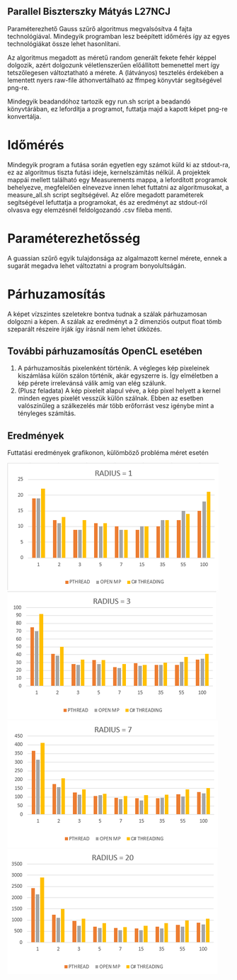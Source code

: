 ## Parallel Biszterszky Mátyás L27NCJ

Paraméterezhető Gauss szűrő algoritmus megvalsósítva 4 fajta technológiával. Mindegyik programban lesz beépített időmérés így az egyes technológiákat össze lehet hasonlítani.


Az algoritmus megadott as méretű random generált fekete fehér képpel dolgozik, azért dolgozunk véletlenszerűen előállított bemenettel mert így tetszőlegesen változtatható a mérete. A (látványos) tesztelés érdekében a lementett nyers raw-file áthonvertálható az ffmpeg könyvtár segítségével png-re.

Mindegyik beadandóhoz tartozik egy run.sh script a beadandó könyvtárában, ez lefordítja a programot, futtatja majd a kapott képet png-re konvertálja.


# Időmérés

Mindegyik program a futása során egyetlen egy számot küld ki az stdout-ra, ez az algoritmus tiszta futási ideje, kernelszámítás nélkül. A projektek mappái mellett található egy Measurements mappa, a lefordított programok behelyezve, megfelelően elnevezve innen lehet futtatni az algoritmusokat, a measure_all.sh script segítségével. Az előre megadott paraméterek segítségével lefuttatja a programokat, és az eredményt az stdout-ról olvasva egy elemzésnél feldolgozandó .csv fileba menti.

# Paraméterezhetősség

A guassian szűrő egyik tulajdonsága az algalmazott kernel mérete, ennek a sugarát megadva lehet változtatni a program bonyolultságán.

# Párhuzamosítás

A képet vízszintes szeletekre bontva tudnak a szálak párhuzamosan dolgozni a képen. A szálak az eredményt a 2 dimenziós output float tömb szeparált részeire írják így írásnál nem lehet ütközés.

## További párhuzamosítás OpenCL esetében

1. A párhuzamosítás pixelenként történik. A végleges kép pixeleinek kiszámlása külön szálon történik, akár egyszerre is. Így elméletben a kép pérete irrelevánsá válik amíg van elég szálunk.
2. (Plusz feladata) A kép pixeleit alapul véve, a kép pixel helyett a kernel minden egyes pixelét vesszük külön szálnak. Ebben az esetben valószínűleg a szálkezelés már több erőforrást vesz igénybe mint a tényleges számítás.


## Eredmények

Futtatási eredmények grafikonon, külömböző probléma méret esetén

![radius1](https://github.com/mrByco/parralel-L27NCJ/blob/master/beadandok/ResultImages/r1.png?raw=true)
![radius3](https://github.com/mrByco/parralel-L27NCJ/blob/master/beadandok/ResultImages/r3.png?raw=true)
![radius7](https://github.com/mrByco/parralel-L27NCJ/blob/master/beadandok/ResultImages/r7.png?raw=true)
![radius20](https://github.com/mrByco/parralel-L27NCJ/blob/master/beadandok/ResultImages/r20.png?raw=true)
